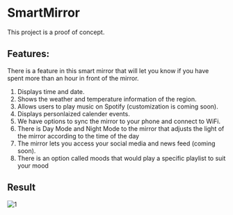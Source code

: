 # SmartMirror
This project is a proof of concept.

## Features:

There is a feature in this smart mirror that will let you know if you have spent more than an hour in front of the mirror.
1) Displays time and date.
2) Shows the weather and temperature information of the region.
3) Allows users to play music on Spotify (customization is coming soon).
4) Displays personlaized calender events.
5) We have options to sync the mirror to your phone and connect to WiFi.
6) There is Day Mode and Night Mode to the mirror that adjusts the light of the mirror according to the time of the day
7) The mirror lets you access your social media and news feed (coming soon).
8) There is an option called moods that would play a specific playlist to suit your mood

## Result
![1](https://user-images.githubusercontent.com/56169161/107860491-3fd8d980-6e05-11eb-8c3b-490dc9e55671.PNG)
